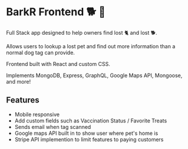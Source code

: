 # BarkR Frontend 🐕 🐾
Full Stack app designed to help owners find lost 🐈 and lost 🐕.

Allows users to lookup a lost pet and find out more information than a normal dog tag can provide.

Frontend built with React and custom CSS.

Implements MongoDB, Express, GraphQL, Google Maps API, Mongoose, and more!

## Features
- Mobile responsive
- Add custom fields such as Vaccination Status / Favorite Treats
- Sends email when tag scanned
- Google maps API built in to show user where pet's home is
- Stripe API implemention to limit features to paying customers


